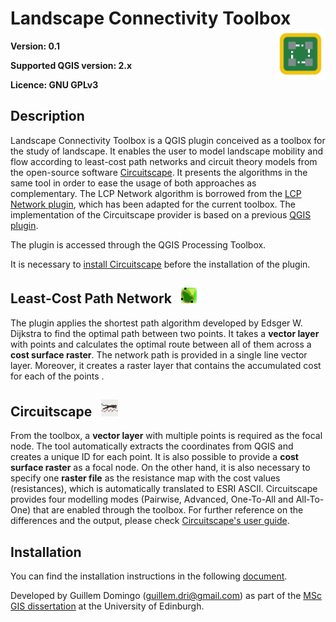 Landscape Connectivity Toolbox           <img src="./icons/mobility.png" width="80" height="80" align="right"/>
===================================================================

**Version: 0.1**

**Supported QGIS version: 2.x**

**Licence: GNU GPLv3**


Description
-------------

Landscape Connectivity Toolbox is a QGIS plugin conceived as a toolbox for the study of landscape. It enables the user to model landscape mobility and flow according to least-cost path networks and circuit theory models from the open-source software <a href="https://circuitscape.org/">Circuitscape</a>. It presents the algorithms in the same tool in order to ease the usage of both approaches as complementary. The LCP Network algorithm is borrowed from the <a href="https://github.com/xrubio/LCPNetwork/">LCP Network plugin</a>, which has been adapted for the current toolbox. The implementation of the Circuitscape provider is based on a previous <a href="https://github.com/alexbruy/processing-circuitscape/">QGIS plugin</a>.

The plugin is accessed through the QGIS Processing Toolbox.


It is necessary to <a href="https://circuitscape.org/downloads/" target="_blank">install Circuitscape</a> before the installation of the plugin.

## Least-Cost Path Network <img src="./icons/lcp.png" width="25" height="25" hspace="10"/>

The plugin applies the shortest path algorithm developed by Edsger W. Dijkstra to find the optimal path between two points. It takes a **vector layer** with points and calculates the optimal route between all of them across a **cost surface raster**. The network path is provided in a single line vector layer. Moreover, it creates a raster layer that contains the accumulated cost for each of the points .

## Circuitscape <img src="./icons/circuitscape.png" width="27" height="27"  hspace="10"/>

From the toolbox, a **vector layer** with multiple points is required as the focal node. The tool automatically extracts the coordinates from QGIS and creates a unique ID for each point. It is also possible to provide a **cost surface raster** as a focal node. On the other hand, it is also necessary to specify one **raster file** as the resistance map with the cost values (resistances), which is automatically translated to ESRI ASCII.
Circuitscape provides four modelling modes (Pairwise, Advanced, One-To-All and All-To-One) that are enabled through the toolbox. For further reference on the differences and the output, please check <a href="https://circuitscape.org/circuitscape_4_0_user_guide.html">Circuitscape's user guide</a>.


Installation
--------------

You can find the installation instructions in the following <a href="https://www.academia.edu/37835758/How_to_install_the_QGIS_plugin_Landscape_Connectivity_Toolbox/">document</a>.






Developed by Guillem Domingo (guillem.dri@gmail.com) as part of the <a href="https://www.geos.ed.ac.uk/~mscgis/17-18/s1788539//">MSc GIS dissertation</a> at the University of Edinburgh.
